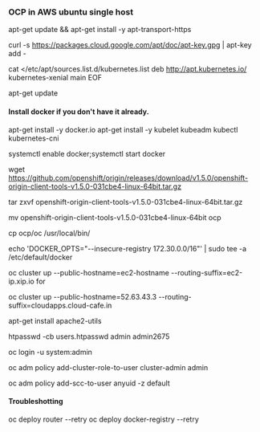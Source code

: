 ### OCP in AWS ubuntu single host

apt-get update && apt-get install -y apt-transport-https

curl -s https://packages.cloud.google.com/apt/doc/apt-key.gpg | apt-key add -

cat <<EOF >/etc/apt/sources.list.d/kubernetes.list
deb http://apt.kubernetes.io/ kubernetes-xenial main
EOF

apt-get update

#### Install docker if you don't have it already.

apt-get install -y docker.io
apt-get install -y kubelet kubeadm kubectl kubernetes-cni


systemctl enable docker;systemctl start docker

wget https://github.com/openshift/origin/releases/download/v1.5.0/openshift-origin-client-tools-v1.5.0-031cbe4-linux-64bit.tar.gz

tar zxvf openshift-origin-client-tools-v1.5.0-031cbe4-linux-64bit.tar.gz

mv openshift-origin-client-tools-v1.5.0-031cbe4-linux-64bit ocp

cp ocp/oc /usr/local/bin/

echo 'DOCKER_OPTS="--insecure-registry 172.30.0.0/16"' | sudo tee -a /etc/default/docker

oc cluster up --public-hostname=ec2-hostname --routing-suffix=ec2-ip.xip.io for 

oc cluster up --public-hostname=52.63.43.3 --routing-suffix=cloudapps.cloud-cafe.in

apt-get install apache2-utils

htpasswd -cb users.htpasswd admin admin2675

oc login -u system:admin

oc adm policy add-cluster-role-to-user cluster-admin admin

oc adm policy add-scc-to-user anyuid -z default


#### Troubleshotting
oc deploy router --retry
oc deploy docker-registry --retry
